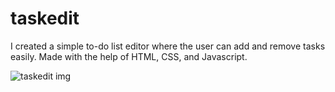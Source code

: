 # taskedit
I created a simple to-do list editor where the user can add and remove tasks easily. Made with the help of HTML, CSS, and Javascript.

![taskedit img](https://github.com/radhikakashyap005/taskedit/assets/152022614/65d31f5f-8ab6-460d-a419-205c878b0faf)
